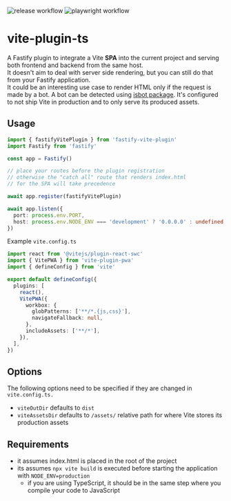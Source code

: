 ![release workflow](https://github.com/giacomorebonato/fastify-vite-plugin/actions/workflows/release.yml/badge.svg) ![playwright workflow](https://github.com/giacomorebonato/fastify-vite-plugin/actions/workflows/playwright.yml/badge.svg)

# vite-plugin-ts

A Fastify plugin to integrate a Vite **SPA** into the current project and serving both frontend and backend from the same host.  
It doesn't aim to deal with server side rendering, but you can still do that from your Fastify application.  
It could be an interesting use case to render HTML only if the request is made by a bot. A bot can be detected using [isbot package](https://www.npmjs.com/package/isbot).
It's configured to not ship Vite in production and to only serve its produced assets.

## Usage


```typescript
import { fastifyVitePlugin } from 'fastify-vite-plugin'
import Fastify from 'fastify'

const app = Fastify()

// place your routes before the plugin registration
// otherwise the "catch all" route that renders index.html
// for the SPA will take precedence

await app.register(fastifyVitePlugin)

await app.listen({
  port: process.env.PORT,
  host: process.env.NODE_ENV === 'development' ? '0.0.0.0' : undefined,
})
```

Example `vite.config.ts`

```typescript
import react from '@vitejs/plugin-react-swc'
import { VitePWA } from 'vite-plugin-pwa'
import { defineConfig } from 'vite'

export default defineConfig({
  plugins: [
    react(),
    VitePWA({
      workbox: {
        globPatterns: ['**/*.{js,css}'],
        navigateFallback: null,
      },
      includeAssets: ['**/*'],
    }),
  ],
})

```

## Options

The following options need to be specified if they are changed in `vite.config.ts.`

* `viteOutDir` defaults to `dist`
* `viteAssetsDir` defaults to `/assets/` relative path for where Vite stores its production assets


## Requirements

* it assumes index.html is placed in the root of the project
* its assumes `npx vite build` is executed before starting the application with `NODE_ENV=production`
  * if you are using TypeScript, it should be in the same step where you compile your code to JavaScript
